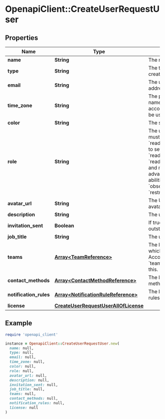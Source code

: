 # OpenapiClient::CreateUserRequestUser

## Properties

| Name | Type | Description | Notes |
| ---- | ---- | ----------- | ----- |
| **name** | **String** | The name of the user. |  |
| **type** | **String** | The type of object being created. | [default to &#39;user&#39;] |
| **email** | **String** | The user&#39;s email address. |  |
| **time_zone** | **String** | The preferred time zone name. If null, the account&#39;s time zone will be used. | [optional] |
| **color** | **String** | The schedule color. | [optional] |
| **role** | **String** | The user role. Account must have the &#x60;read_only_users&#x60; ability to set a user as a &#x60;read_only_user&#x60; or a &#x60;read_only_limited_user&#x60;, and must have advanced permissions abilities to set a user as &#x60;observer&#x60; or &#x60;restricted_access&#x60;. | [optional] |
| **avatar_url** | **String** | The URL of the user&#39;s avatar. | [optional][readonly] |
| **description** | **String** | The user&#39;s bio. | [optional] |
| **invitation_sent** | **Boolean** | If true, the user has an outstanding invitation. | [optional][readonly] |
| **job_title** | **String** | The user&#39;s title. | [optional] |
| **teams** | [**Array&lt;TeamReference&gt;**](TeamReference.md) | The list of teams to which the user belongs. Account must have the &#x60;teams&#x60; ability to set this. | [optional][readonly] |
| **contact_methods** | [**Array&lt;ContactMethodReference&gt;**](ContactMethodReference.md) | The list of contact methods for the user. | [optional][readonly] |
| **notification_rules** | [**Array&lt;NotificationRuleReference&gt;**](NotificationRuleReference.md) | The list of notification rules for the user. | [optional][readonly] |
| **license** | [**CreateUserRequestUserAllOfLicense**](CreateUserRequestUserAllOfLicense.md) |  | [optional] |

## Example

```ruby
require 'openapi_client'

instance = OpenapiClient::CreateUserRequestUser.new(
  name: null,
  type: null,
  email: null,
  time_zone: null,
  color: null,
  role: null,
  avatar_url: null,
  description: null,
  invitation_sent: null,
  job_title: null,
  teams: null,
  contact_methods: null,
  notification_rules: null,
  license: null
)
```

